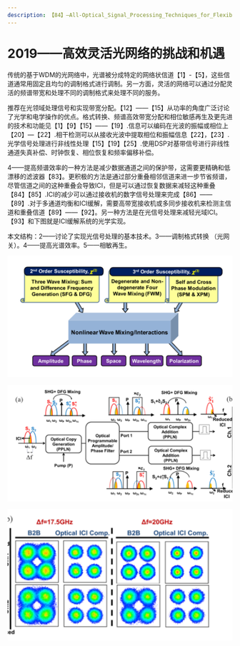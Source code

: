 ```yaml
---
description: 【84】—All-Optical_Signal_Processing_Techniques_for_Flexible_Networks
---
```


# 2019——高效灵活光网络的挑战和机遇

传统的基于WDM的光网络中，光谱被分成特定的网络状信道【1】-【5】，这些信道通常用固定且均匀的调制格式进行调制。另一方面，灵活的网络可以通过分配灵活的频谱带宽和处理不同的调制格式来处理不同的服务。

推荐在光领域处理信号和实现带宽分配。【12】——【15】从功率的角度广泛讨论了光学和电学操作的优点。格式转换、频谱高效带宽分配和相位敏感再生及更先进的技术和功能见【1】【9】【15】——【19】.信息可以编码在光波的振幅或相位上【20】—【22】.相干检测可以从接收光波中提取相位和振幅信息【22】，【23】.光学信号处理进行非线性处理【15】【19】【25】.使用DSP对基带信号进行非线性通道失真补偿、时钟恢复、相位恢复和频率偏移补偿。

4——提高频谱效率的一种方法是减少数据通道之间的保护带，这需要更精确和低漂移的滤波器【83】。更积极的方法是通过部分重叠相邻信道来进一步节省频谱，尽管信道之间的这种重叠会导致ICI，但是可以通过恢复数据来减轻这种重叠【84】【85】.ICI的减少可以通过接收机的数字信号处理来完成【86】——【89】.对于多通道均衡和ICI缓解，需要高带宽接收机或多同步接收机来检测主信道和重叠信道【89】——【92】。另一种方法是在光信号处理来减轻光域ICI。【93】和下图就是ICI缓解系统的光学实现。

本文结构：2——讨论了实现光信号处理的基本技术。3——调制格式转换 （光网关）。4——提高光谱效率。5——相敏再生。

![&#x5149;&#x4FE1;&#x53F7;&#x5904;&#x7406;&#x7684;&#x975E;&#x7EBF;&#x6027;&#x53C2;&#x6570;&#x548C;&#x5149;&#x6CE2;&#x53C2;&#x6570;](../../../.gitbook/assets/image%20%287%29.png)

![&#x91CD;&#x53E0;&#x4FE1;&#x9053;&#x7CFB;&#x7EDF;&#x7684;&#x5149;ICI&#x7F13;&#x89E3;&#x65B9;&#x6848;&#x7684;&#x6982;&#x5FF5;&#x56FE;](../../../.gitbook/assets/image%20%288%29.png)

![&#x4E0D;&#x540C;&#x4FE1;&#x9053;&#x95F4;&#x9694;&#x7684;&#x91CD;&#x53E0;QPSK&#x7684;&#x6709;&#x65E0;ICI&#x51CF;&#x8F7B;&#x7684;&#x4FE1;&#x53F7;&#x661F;&#x5EA7;&#x56FE;&#x6BD4;&#x8F83;](../../../.gitbook/assets/image%20%289%29.png)

